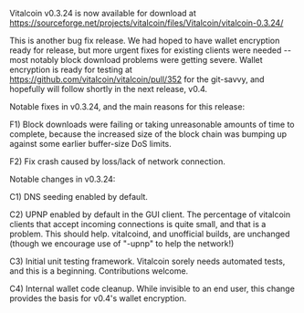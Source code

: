 Vitalcoin v0.3.24 is now available for download at
https://sourceforge.net/projects/vitalcoin/files/Vitalcoin/vitalcoin-0.3.24/

This is another bug fix release.  We had hoped to have wallet encryption ready for release, but more urgent fixes for existing clients were needed -- most notably block download problems were getting severe.  Wallet encryption is ready for testing at https://github.com/vitalcoin/vitalcoin/pull/352 for the git-savvy, and hopefully will follow shortly in the next release, v0.4.

Notable fixes in v0.3.24, and the main reasons for this release:

F1) Block downloads were failing or taking unreasonable amounts of time to complete, because the increased size of the block chain was bumping up against some earlier buffer-size DoS limits.

F2) Fix crash caused by loss/lack of network connection.

Notable changes in v0.3.24:

C1) DNS seeding enabled by default.

C2) UPNP enabled by default in the GUI client.  The percentage of vitalcoin clients that accept incoming connections is quite small, and that is a problem.  This should help.  vitalcoind, and unofficial builds, are unchanged (though we encourage use of "-upnp" to help the network!)

C3) Initial unit testing framework.  Vitalcoin sorely needs automated tests, and this is a beginning.  Contributions welcome.

C4) Internal wallet code cleanup.  While invisible to an end user, this change provides the basis for v0.4's wallet encryption.
